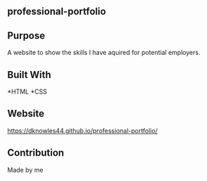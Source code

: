 ## professional-portfolio

## Purpose
A website to show the skills I have aquired for potential employers.

## Built With
*HTML
*CSS

## Website
https://dknowles44.github.io/professional-portfolio/


## Contribution
Made by me
